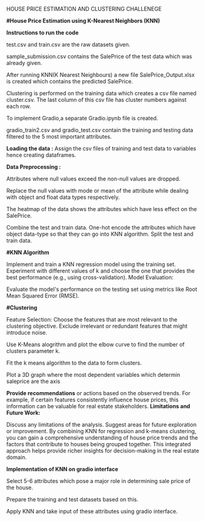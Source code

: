 HOUSE PRICE ESTIMATION AND CLUSTERING CHALLENEGE

**#House Price Estimation using K-Nearest Neighbors (KNN)**

**Instructions to run the code**

test.csv and train.csv are the raw datasets given.

sample_submission.csv contains the SalePrice of the test data which was already given.

After running KNN(K Nearest Neighbours) a new file SalePrice_Output.xlsx is created which contains the predicted SalePrice.

Clustering is performed on the training data which creates a csv file named cluster.csv. The last column of this csv file has cluster numbers against each row.

To implement  Gradio,a separate Gradio.ipynb file is created.

gradio_train2.csv and gradio_test.csv contain the training and testing data filtered to the 5 most important attributes.

**Loading the data :**
Assign the csv files of training and test data to variables hence creating dataframes.

**Data Preprocessing :**

Attributes where null values exceed the non-null values are dropped.

Replace the null values with mode or mean of the attribute while dealing with object and float data types respectively.

The heatmap of the data shows the attributes which have less effect on the SalePrice.

Combine the test and train data.
One-hot encode the attributes which have object data-type so that they can go into KNN algorithm.
Split the test and train data.

**#KNN Algorithm**

Implement and train a KNN regression model using the training set. Experiment with different values of k and choose the one that provides the best performance (e.g., using cross-validation). Model Evaluation:

Evaluate the model's performance on the testing set using metrics like Root Mean Squared Error (RMSE).

**#Clustering**

Feature Selection:
Choose the features that are most relevant to the clustering objective. Exclude irrelevant or redundant features that might introduce noise.

Use K-Means alogrithm and plot the elbow curve to find the number of clusters parameter k.

Fit the k means algorithm to the data to form clusters.

Plot a 3D graph where the most dependent variables which determin saleprice are the axis

**Provide recommendations** or actions based on the observed trends. For example, if certain features consistently influence house prices, this information can be valuable for real estate stakeholders. **Limitations and Future Work:**

Discuss any limitations of the analysis. Suggest areas for future exploration or improvement. By combining KNN for regression and k-means clustering, you can gain a comprehensive understanding of house price trends and the factors that contribute to houses being grouped together. This integrated approach helps provide richer insights for decision-making in the real estate domain.

**Implementation of KNN on gradio interface**

Select 5-6 attributes which pose a major role in determining sale price of the house.

Prepare the training and test datasets based on this.

Apply KNN and take input of these attributes using gradio interface.
